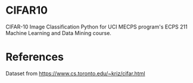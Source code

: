 # CIFAR10  
CIFAR-10 Image Classification Python for UCI MECPS program's ECPS 211 Machine Learning and Data Mining course.  

# References
Dataset from https://www.cs.toronto.edu/~kriz/cifar.html

